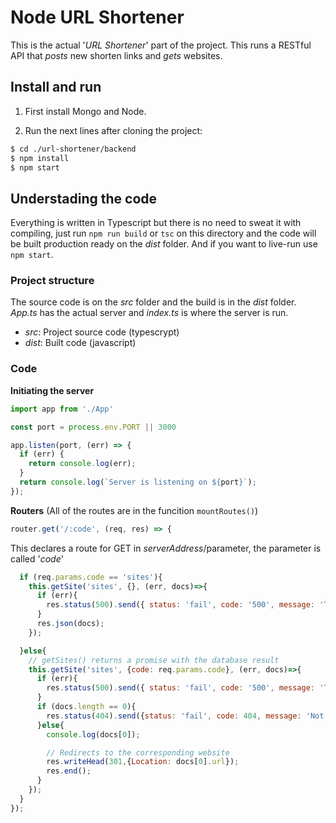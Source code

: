 # Node URL Shortener
This is the actual '*URL Shortener*' part of the project. This runs a RESTful API that *posts* new shorten links and *gets* websites.

## Install and run
1. First install Mongo and Node.

2. Run the next lines after cloning the project:
```bash
$ cd ./url-shortener/backend
$ npm install
$ npm start
```

## Understading the code
Everything is written in Typescript but there is no need to sweat it with compiling, just run `npm run build` or `tsc` on this directory and the code will be built production ready on the *dist* folder. And if you want to live-run use `npm start`.

### Project structure
The source code is on the *src* folder and the build is in the *dist* folder. *App.ts* has the actual server and *index.ts* is where the server is run.

* *src*: Project source code (typescrypt)
* *dist*: Built code (javascript)

### Code
**Initiating the server**

```javascript
import app from './App'

const port = process.env.PORT || 3000

app.listen(port, (err) => {
  if (err) {
    return console.log(err);
  }
  return console.log(`Server is listening on ${port}`);
});
```

**Routers** 
(All of the routes are in the funcition `mountRoutes()`)

```javascript
router.get('/:code', (req, res) => {
```
This declares a route for GET in *serverAddress*/parameter, the parameter is called '*code*' 

```javascript  
  if (req.params.code == 'sites'){
    this.getSite('sites', {}, (err, docs)=>{
      if (err){
        res.status(500).send({ status: 'fail', code: '500', message: 'The server encountered an unexpected condition which prevented it from fulfilling the request.', error: err });
      }
      res.json(docs);
    });
```


```javascript
  }else{  
    // getSites() returns a promise with the database result
    this.getSite('sites', {code: req.params.code}, (err, docs)=>{
      if (err){
        res.status(500).send({ status: 'fail', code: '500', message: 'The server encountered an unexpected condition which prevented it from fulfilling the request.', error: err });
      }
      if (docs.length == 0){
        res.status(404).send({status: 'fail', code: 404, message: 'Not found: The server has not found anything matching the Request-URI.'})
      }else{
        console.log(docs[0]);

        // Redirects to the corresponding website
        res.writeHead(301,{Location: docs[0].url});
        res.end();
      }
    });
  }    
});
```